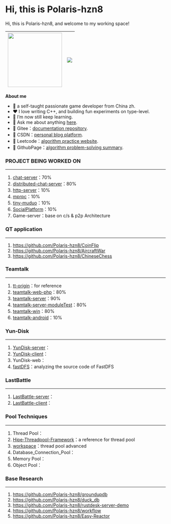 # Hi, this is Polaris-hzn8

Hi, this is Polaris-hzn8, and welcome to my working space! 

| <a href="https://github.com/anuraghazra/github-readme-stats"><img height="170px" src="https://github-readme-stats.vercel.app/api?username=Polaris-hzn8&hide_border=true" /></a> | <a href="https://github.com/anuraghazra/github-readme-stats"><img align="center" src="https://github-readme-stats.vercel.app/api/top-langs/?username=polaris-hzn8&layout=compact&hide_border=true" /></a> |
| ------------------------------------------------------------ | ------------------------------------------------------------ |

**About me** 

- 🌱 a self-taught passionate game developer from China zh.
- ❤️ I love writing C++, and building fun experiments on type-level.
- 🔭 I’m now still keep learning.
- 💬 Ask me about anything [here](https://github.com/Polaris-hzn8/Polaris-hzn8/issues). 
- 🔗 Gitee：[documentation repository](https://gitee.com/Polaris-hzn8).
- 🔗 CSDN：[personal blog platform](https://blog.csdn.net/weixin_49167174).
- 🔗 Leetcode：[algorithm practice website](https://leetcode.cn/u/polaris-hzn8/).
- 🔗 GithubPage：[algorithm problem-solving summary](https://polaris-hzn8.github.io/).

### PROJECT BEING WORKED ON

---

1. [chat-server](https://github.com/Polaris-hzn8/miniWechat)：70%
2. [distributed-chat-server](https://github.com/Polaris-hzn8/distributed-chat-servers)：80%
3. [http-server](https://github.com/Polaris-hzn8/http-server)：10%
4. [mprpc](https://github.com/Polaris-hzn8/remote-procedure-call)：10%
5. [tiny-muduo](https://github.com/Polaris-hzn8/tiny-muduo)：10%
6. [SocialPlatform](https://github.com/Polaris-hzn8/SocialPlatform)：10%
7. Game-server：base on c/s & p2p Architecture

### QT application

---

1. https://github.com/Polaris-hzn8/CoinFlip
2. https://github.com/Polaris-hzn8/AircraftWar
3. https://github.com/Polaris-hzn8/ChineseChess 

### Teamtalk

---

1. [tt-origin](https://github.com/Polaris-hzn8/tt)：for reference
2. [teamtalk-web-php](https://github.com/Polaris-hzn8/teamtalk-web-php)：80%
4. [teamtalk-server](https://github.com/Polaris-hzn8/teamtalk-server)：90%
5. [teamtalk-server-moduleTest](https://github.com/Polaris-hzn8/TeamTalk_BlueBling)：80%
6. [teamtalk-win](https://github.com/Polaris-hzn8/teamtalk-win)：80%
7. [teamtalk-android](https://github.com/Polaris-hzn8/teamtalk-android)：10%

### Yun-Disk

---

1. [YunDisk-server](https://github.com/Polaris-hzn8/YunDisk-server)：
2. [YunDisk-client](https://github.com/Polaris-hzn8/YunDisk-client)：
3. YunDisk-web：
4. [fastDFS](https://github.com/polaris-hzn8/fastdfs/tree/feature/add-comments)：analyzing the source code of FastDFS

### LastBattle

---

1. [LastBattle-server](https://github.com/Polaris-hzn8/LastBattle-Server)：
2. [LastBattle-client](https://github.com/Polaris-hzn8/LastBattle-Client)：

### Pool Techniques

---

1. Thread Pool：
2. [Hipe-Threadpool-Framework](https://github.com/Polaris-hzn8/Hipe-Threadpool-Framework)：a reference for thread pool
3. [workspace](https://github.com/CodingHanYa/workspace)：thread pool advanced
4. Database_Connection_Pool：
5. Memory Pool：
6. Object Pool：

### Base Research

---

1. https://github.com/Polaris-hzn8/groundupdb
2. https://github.com/Polaris-hzn8/duck_db
3. https://github.com/Polaris-hzn8/rustdesk-server-demo
4. https://github.com/Polaris-hzn8/workflow
5. https://github.com/Polaris-hzn8/Easy-Reactor 